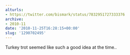 ```yaml
---
alturls:
- https://twitter.com/bismark/status/7832951727333376
archive:
- 2010-11
date: '2010-11-25T16:28:15+00:00'
slug: '1290702495'
---
```


Turkey trot seemed like such a good idea at the time..

